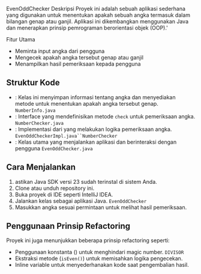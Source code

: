 EvenOddChecker
 Deskripsi
Proyek ini adalah sebuah aplikasi sederhana yang digunakan untuk menentukan apakah sebuah angka termasuk dalam bilangan genap atau ganjil. Aplikasi ini dikembangkan menggunakan Java dan menerapkan prinsip pemrograman berorientasi objek (OOP).'

Fitur Utama
- Meminta input angka dari pengguna
- Mengecek apakah angka tersebut genap atau ganjil
- Menampilkan hasil pemeriksaan kepada pengguna


## Struktur Kode
- : Kelas ini menyimpan informasi tentang angka dan menyediakan metode untuk menentukan apakah angka tersebut genap. `NumberInfo.java`
- : Interface yang mendefinisikan metode `check` untuk pemeriksaan angka. `NumberChecker.java`
- : Implementasi dari yang melakukan logika pemeriksaan angka. `EvenOddCheckerImpl.java``NumberChecker`
- : Kelas utama yang menjalankan aplikasi dan berinteraksi dengan pengguna `EvenOddChecker.java`


## Cara Menjalankan
1. astikan Java SDK versi 23 sudah terinstal di sistem Anda.
2. Clone atau unduh repository ini.
3. Buka proyek di IDE seperti IntelliJ IDEA.
4. Jalankan kelas sebagai aplikasi Java. `EvenOddChecker`
5. Masukkan angka sesuai permintaan untuk melihat hasil pemeriksaan.


## Penggunaan Prinsip Refactoring
Proyek ini juga menunjukkan beberapa prinsip refactoring seperti:
- Penggunaan konstanta () untuk menghindari magic number. `DIVISOR`
- Ekstraksi metode (`isEven()`) untuk memisahkan logika pengecekan.
- Inline variable untuk menyederhanakan kode saat pengembalian hasil.
